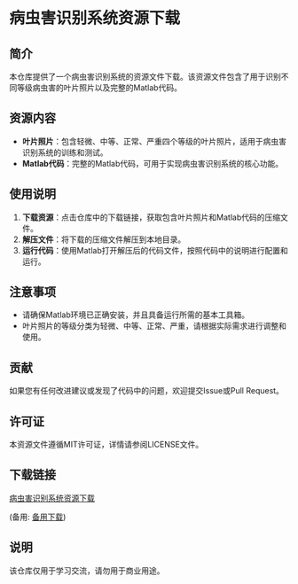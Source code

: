 # 病虫害识别系统资源下载

## 简介
本仓库提供了一个病虫害识别系统的资源文件下载。该资源文件包含了用于识别不同等级病虫害的叶片照片以及完整的Matlab代码。

## 资源内容
- **叶片照片**：包含轻微、中等、正常、严重四个等级的叶片照片，适用于病虫害识别系统的训练和测试。
- **Matlab代码**：完整的Matlab代码，可用于实现病虫害识别系统的核心功能。

## 使用说明
1. **下载资源**：点击仓库中的下载链接，获取包含叶片照片和Matlab代码的压缩文件。
2. **解压文件**：将下载的压缩文件解压到本地目录。
3. **运行代码**：使用Matlab打开解压后的代码文件，按照代码中的说明进行配置和运行。

## 注意事项
- 请确保Matlab环境已正确安装，并且具备运行所需的基本工具箱。
- 叶片照片的等级分类为轻微、中等、正常、严重，请根据实际需求进行调整和使用。

## 贡献
如果您有任何改进建议或发现了代码中的问题，欢迎提交Issue或Pull Request。

## 许可证
本资源文件遵循MIT许可证，详情请参阅LICENSE文件。

## 下载链接
[病虫害识别系统资源下载](https://pan.quark.cn/s/1d9b691110a0) 

(备用: [备用下载](https://pan.baidu.com/s/12zTR-zMX4yeRgv1AICaINQ?pwd=1234))

## 说明

该仓库仅用于学习交流，请勿用于商业用途。
